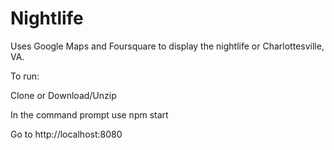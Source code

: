 # Nightlife
Uses Google Maps and Foursquare to display the nightlife or Charlottesville, VA.

To run:

Clone or Download/Unzip

In the command prompt use
npm start

Go to
http://localhost:8080

